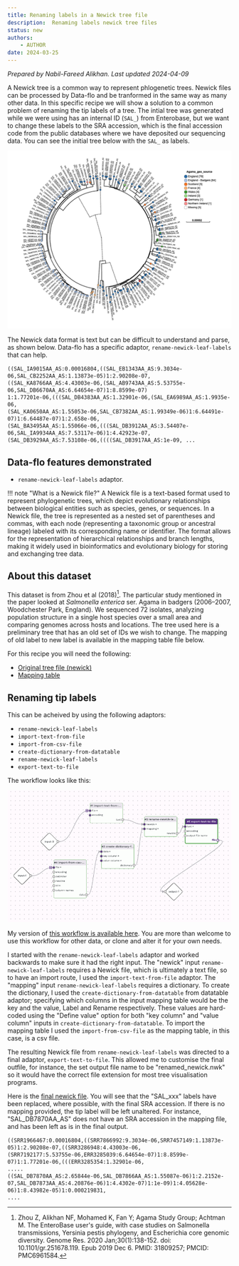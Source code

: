 ```yaml
---
title: Renaming labels in a Newick tree file
description:  Renaming labels newick tree files
status: new
authors:
    - AUTHOR
date: 2024-03-25
---
```

*Prepared by Nabil-Fareed Alikhan. Last updated 2024-04-09*

A Newick tree is a common way to represent phlogenetic trees. Newick files can be processed by Data-flo and be tranformed in the same way as many other data. In this specific recipe we will show a solution to a common problem of 
renaming the tip labels of a tree. The intial tree was generated while we were using has an internal ID (`SAL_`) from Enterobase, but we want to change these labels to the SRA accession, which is the final accession code from the 
public databases where we have deposited our sequencing data. You can see the initial tree below with the `SAL_` as labels. 

![Existing df](./rename-newick/tree.png)

The Newick data format is text but can be difficult to understand and parse, as shown below. Data-flo has a specific adaptor, `rename-newick-leaf-labels` that can help.

```
((SAL_IA9015AA_AS:0.00016804,((SAL_EB1343AA_AS:9.3034e-06,SAL_CB2252AA_AS:1.13873e-05)1:2.90208e-07,
((SAL_KA8766AA_AS:4.43003e-06,(SAL_AB9743AA_AS:5.53755e-06,SAL_DB6670AA_AS:6.64654e-07)1:8.8599e-07)
1:1.77201e-06,(((SAL_DB4383AA_AS:1.32901e-06,(SAL_EA6989AA_AS:1.9935e-06,
(SAL_KA0650AA_AS:1.55053e-06,SAL_CB7382AA_AS:1.99349e-06)1:6.64491e-07)1:6.64487e-07)1:2.658e-06,
(SAL_BA3495AA_AS:1.55066e-06,(((SAL_DB3912AA_AS:3.54407e-06,SAL_IA9934AA_AS:7.53117e-06)1:4.42923e-07,
(SAL_DB3929AA_AS:7.53108e-06,((((SAL_DB3917AA_AS:1e-09, ...
```

## Data-flo features demonstrated

* `rename-newick-leaf-labels` adaptor.


!!! note "What is a Newick file?"
    A Newick file is a text-based format used to represent phylogenetic trees, which depict evolutionary relationships between biological entities such as species, genes, or sequences. In a Newick file, the tree is represented as a nested set of parentheses and commas, with each node (representing a taxonomic group or ancestral lineage) labeled with its corresponding name or identifier. The format allows for the representation of hierarchical relationships and branch lengths, making it widely used in bioinformatics and evolutionary biology for storing and exchanging tree data.

## About this dataset 

This dataset is from Zhou et al (2018)[^1]. The particular study mentioned in the paper looked at *Salmonella enterica* ser. Agama in badgers (2006–2007, Woodchester Park, England). We sequenced 72 isolates, analyzing population structure in a single host species over a small area and comparing genomes across hosts and locations. The tree used here is a preliminary tree that has an old set of IDs we wish to change. The mapping of old label to new label is available in the mapping table file below. 

For this recipe you will need the following: 

* [Original tree file (newick)](rename-newick/phylo_tree.nwk)
* [Mapping table](rename-newick/rename_mapping.csv)

## Renaming tip labels 
This can be acheived by using the following adaptors:

* `rename-newick-leaf-labels`
* `import-text-from-file`
* `import-from-csv-file` 
* `create-dictionary-from-datatable`
* `rename-newick-leaf-labels`
* `export-text-to-file` 

The workflow looks like this: 

![Existing df](./rename-newick/workflow.png)

My version of [this workflow is available here](https://next.data-flo.io/run/d5V5Uk4HwyM8LvFJDo5dDo-rename-newick-example). You are more than welcome to use this workflow for other data, or clone and alter it for your own needs. 

I started with the `rename-newick-leaf-labels` adaptor and worked backwards to make sure it had the right input. The "newick" input `rename-newick-leaf-labels` requires a Newick file, which is ultimately a text file, so to have an
import route, I used the `import-text-from-file` adaptor. The "mapping" input `rename-newick-leaf-labels` requires a dictionary. To create the dictionary, I used the `create-dictionary-from-datatable` from datatable adaptor; specifying which columns in the input mapping table would be the key and the value, Label and Rename respectively. These values are hard-coded using the "Define value" option for both "key column" and "value column" inputs in `create-dictionary-from-datatable`. To import the mapping table I used the  `import-from-csv-file` as the mapping table, in this case, is a csv file. 

The resulting Newick file from `rename-newick-leaf-labels` was directed to a final adaptor, `export-text-to-file`. This allowed me to customise the final outfile, for instance, the set output file name to be "renamed_newick.nwk" so it would have the correct file extension for most tree visualisation programs. 

Here is the [final newick file](rename-newick/file.nwk). You will see that the "SAL_xxx" labels have been replaced, where possible, with the final SRA accession. 
If there is no mapping provided, the tip label will be left unaltered. For instance, "SAL_DB7870AA_AS" does not have an SRA accession in the mapping file, and has been left as is in the final output.

```
((SRR1966467:0.00016804,((SRR7866992:9.3034e-06,SRR7457149:1.13873e-05)1:2.90208e-07,((SRR3286948:4.43003e-06,
(SRR7192177:5.53755e-06,ERR3285039:6.64654e-07)1:8.8599e-07)1:1.77201e-06,(((ERR3285354:1.32901e-06,
.....
((SAL_DB7870AA_AS:2.65844e-06,SAL_DB7866AA_AS:1.55087e-06)1:2.2152e-07,SAL_DB7873AA_AS:4.20876e-06)1:4.4302e-07)1:1e-09)1:4.05628e-06)1:8.43982e-05)1:0.000219831,
....
```


[^1]: Zhou Z, Alikhan NF, Mohamed K, Fan Y; Agama Study Group; Achtman M. The EnteroBase user's guide, with case studies on Salmonella transmissions, Yersinia pestis phylogeny, and Escherichia core genomic diversity. Genome Res. 2020 Jan;30(1):138-152. doi: 10.1101/gr.251678.119. Epub 2019 Dec 6. PMID: 31809257; PMCID: PMC6961584.